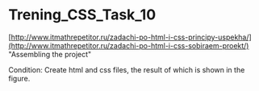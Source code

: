 # Trening_CSS_Task_10
[http://www.itmathrepetitor.ru/zadachi-po-html-i-css-principy-uspekha/](http://www.itmathrepetitor.ru/zadachi-po-html-i-css-sobiraem-proekt/)
"Assembling the project"

Condition: Create html and css files, the result of which is shown in the figure.
